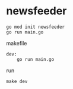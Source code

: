 # newsfeeder

```
go mod init newsfeeder
go run main.go
```

makefile
```
dev:
	go run main.go
```

run
```
make dev
```
